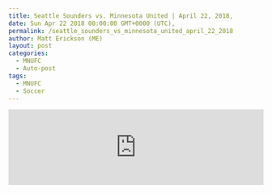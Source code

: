 ```yaml
---
title: Seattle Sounders vs. Minnesota United | April 22, 2018,
date: Sun Apr 22 2018 00:00:00 GMT+0000 (UTC),
permalink: /seattle_sounders_vs_minnesota_united_april_22_2018 
author: Matt Erickson (ME)
layout: post
categories:
  - MNUFC
  - Auto-post
tags:
  - MNUFC
  - Soccer
---
```

<div class='fluid-width-video-wrapper'>
<iframe width='100%' height='auto' frameborder='0' allowfullscreen src="https://www.mnufc.com/iframe-video?brightcove_id=5774834225001&brightcove_player_id=default&brightcove_account_id=5534894110001"></iframe>
</div>
